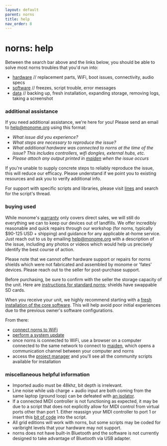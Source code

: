 ```yaml
---
layout: default
parent: norns
title: help
nav_order: 8
---
```


# norns: help

Between the search bar above and the links below, you should be able to solve most norns troubles that you'd run into:

- [hardware](../help/hardware) // replacement parts, WiFi, boot issues, connectivity, audio specs
- [software](../help/software) // freezes, script trouble, error messages
- [data](../help/data) // backing up, fresh installation, expanding storage, removing logs, taking a screenshot

### additional assistance

If you need additional assistance, we're here for you! Please send an email to [help@monome.org](mailto:help@monome.org) using this format:

- *What issue did you experience?*
- *What steps are necessary to reproduce the issue?*
- *What additional hardware was connected to norns at the time of the issue? This includes controllers, wifi dongles, external hubs, etc.*
- *Please attach any output printed in [maiden](../maiden/) when the issue occurs*

If you're unable to supply concrete steps to reliably reproduce the issue, this will reduce our efficacy. Please understand if we point you to existing resources and ask you to verify additional info.

For support with specific scripts and libraries, please visit [lines](https://llllllll.co) and search for the script's thread.

### buying used

While monome's [warranty](https://monome.org/policy.html) only covers direct sales, we will still do everything we can to keep our devices out of landfills. We offer incredibly reasonable and quick repairs through our workshop (for norns, typically $90-125 USD + shipping) and guidance for any applicable at-home service. Just reach out to us by emailing help@monome.org with a description of the issue, including any photos or videos which would help us precisely identify the best course of action.

Please note that we cannot offer hardware support or repairs for norns shields which were not fabricated and assembled by monome or 'fates' devices. Please reach out to the seller for post-purchase support.

Before purchasing, be sure to confirm with the seller the storage capacity of the unit. Here are [instructions for standard norns](/docs/norns/help/hardware/#confirm-cm3); shields have swappable SD cards.

When you receive your unit, we highly recommend starting with a [fresh installation of the core software](/docs/norns/help/data/#fresh-install). This will help avoid poor initial experiences due to the previous owner's software configurations.

From there:

- [connect norns to WiFi](/docs/norns/wifi-files/#connect)
- [perform a system update](/docs/norns/wifi-files/#update)
- once norns is connected to WiFi, use a browser on a computer connected to the same network to connect to [maiden](/docs/norns/maiden/), which opens a communication channel between your computer and norns
- access the [project manager](/docs/norns/maiden/#project-manager) and you'll see all the community scripts available for installation

### miscellaneous helpful information

- Imported audio must be 48khz, bit depth is irrelevant.
- Line noise while usb charge + audio input are both coming from the same laptop (ground loop) can be defeated with [an isolator](https://llllllll.co/t/external-grid-power-ext5v-alternative/3260).
- If a connected MIDI controller is not functioning as expected, it may be due to a script that does not explicitly allow for MIDI control from virtual ports other than port 1. Either reassign your MIDI controller to port 1 or insert this [bit of code](https://llllllll.co/t/norns-scripting-best-practices/23606/2) into the script.
- All grid editions will work with norns, but some scripts may be coded for varibright levels that your hardware may not support.
- norns does not have built-in Bluetooth and the software is not currently designed to take advantage of Bluetooth via USB adapter.